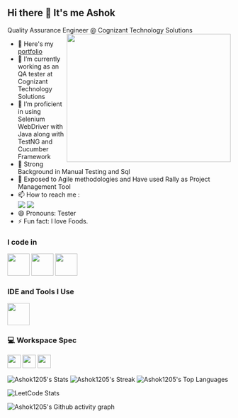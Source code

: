 ## Hi there 👋 It's me Ashok

Quality Assurance Engineer @ Cognizant Technology Solutions
<img align="right" width="370" height="290" src="https://i.pinimg.com/originals/47/f0/34/47f0342cec72b800463bf003eac1257e.gif">
- 🔭 Here's my [portfolio](https://ashokcruzz.000webhostapp.com/)                                                 
- 🌱 I’m currently working as an QA tester at Cognizant Technology Solutions
- 👯 I’m proficient in using Selenium WebDriver with Java along with TestNG and Cucumber Framework
- 🤔 Strong Background in Manual Testing and Sql
- 💬 Exposed to Agile methodologies and Have used Rally as Project Management Tool
- 📫 How to reach me :
<br /> [<img src="https://img.shields.io/badge/Twitter-1DA1F2?style=for-the-badge&logo=twitter&logoColor=white" />](https://x.com/Ashok_1205) [<img src="https://img.shields.io/badge/LinkedIn-0077B5?style=for-the-badge&logo=linkedin&logoColor=white" />](https://www.linkedin.com/in/s-ashokkumar/)
- 😄 Pronouns: Tester
- ⚡ Fun fact: I love Foods.


### I code in
<img height="50" width="50" src="https://img.icons8.com/color/48/000000/java-coffee-cup-logo.png" /> <img height="50" width="50" src="https://img.icons8.com/color/48/000000/html-5.png" /> <img height="50" width="50" src="https://img.icons8.com/color/48/000000/css3.png" /> 


### IDE and Tools I Use
 <img height="50" src="https://img.icons8.com/officel/480/null/java-eclipse.png"/> 


### 💻 Workspace Spec
<img height="30" src="https://img.shields.io/badge/Macbook-Pro_M1-ED1C24?style=for-the-badge&logo=apple&logoColor=white"/> <img height="30" src="https://img.shields.io/badge/NVIDIA-GTX1650-76B900?style=for-the-badge&logo=nvidia&logoColor=white"/>  <img height="30" src="https://img.shields.io/badge/AMD-Ryzen_5_4600H-ED1C24?style=for-the-badge&logo=amd&logoColor=white"/> 

![Ashok1205's Stats](https://github-readme-stats.vercel.app/api?username=Ashok1205&theme=vue-dark&show_icons=true&hide_border=true&count_private=true)
![Ashok1205's Streak](https://github-readme-streak-stats.herokuapp.com/?user=Ashok1205&theme=vue-dark&hide_border=true)
![Ashok1205's Top Languages](https://github-readme-stats.vercel.app/api/top-langs/?username=Ashok1205&theme=vue-dark&show_icons=true&hide_border=true&layout=compact)

![LeetCode Stats](https://leetcode.card.workers.dev/Ashok1205?theme=dark&font=baloo&extension=null)

![Ashok1205's Github activity graph](https://github.com/user-attachments/assets/270ed57a-90c4-4e05-b63d-bee8dd19592b)

